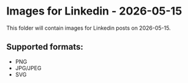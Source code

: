 # Images for Linkedin - 2026-05-15

This folder will contain images for Linkedin posts on 2026-05-15.

## Supported formats:
- PNG
- JPG/JPEG
- SVG
